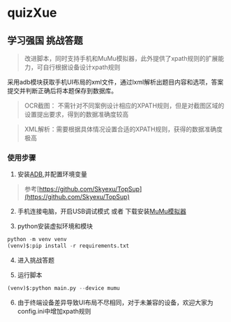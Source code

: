 # quizXue
## 学习强国 挑战答题

> 改进脚本，同时支持手机和MuMu模拟器，此外提供了xpath规则的扩展能力，可自行根据设备设计xpath规则

采用adb模块获取手机UI布局的xml文件，通过lxml解析出题目内容和选项，答案提交并判断正确后将本题保存到数据库。



> OCR截图： 不需针对不同案例设计相应的XPATH规则，但是对截图区域的设置提出要求，得到的数据准确度较高

> XML解析：需要根据具体情况设置合适的XPATH规则，获得的数据准确度极高


### 使用步骤
1. 安装[ADB](https://adb.clockworkmod.com/),并配置环境变量
> 参考[https://github.com/Skyexu/TopSup](https://github.com/Skyexu/TopSup)

2. 手机连接电脑，开启USB调试模式 或者 下载安装[MuMu模拟器](http://mumu.163.com/)

3. python安装虚拟环境和模块
```python
python -m venv venv
(venv)$:pip install -r requirements.txt
```

4. 进入挑战答题

5. 运行脚本
```python
(venv)$:python main.py --device mumu
```

6. 由于终端设备差异导致UI布局不尽相同，对于未兼容的设备，欢迎大家为config.ini中增加xpath规则